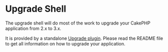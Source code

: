 # Upgrade Shell

The upgrade shell will do most of the work to upgrade your CakePHP application
from 2.x to 3.x.

It is provided by a standalone
[Upgrade plugin](https://github.com/cakephp/upgrade). Please read the README
file to get all information on how to upgrade your application.
